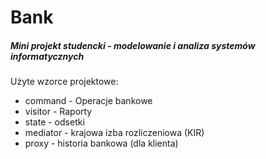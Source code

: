 # Bank
##### Mini projekt studencki - modelowanie i analiza systemów informatycznych
Użyte wzorce projektowe:
+ command - Operacje bankowe
+ visitor - Raporty
+ state - odsetki
+ mediator - krajowa izba rozliczeniowa (KIR)
+ proxy - historia bankowa (dla klienta)
